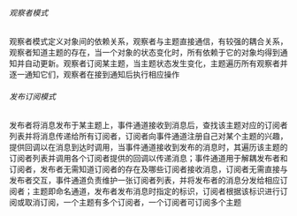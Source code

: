 ###### 观察者模式

观察者模式定义对象间的依赖关系，观察者与主题直接通信，有较强的耦合关系，观察者知道主题的存在，当一个对象的状态变化时，所有依赖于它的对象均得到通知并自动更新。观察者订阅某主题，当主题状态发生变化，主题遍历所有观察者并逐一通知它们，观察者在接到通知后执行相应操作

###### 发布订阅模式

发布者将消息发布于某主题上，事件通道接收到消息后，查找该主题对应的订阅者列表并将消息传递给所有订阅者，订阅者向事件通道注册自己对某个主题的兴趣，提供回调以在消息到达时调用，当事件通道接收到发布的消息时，其遍历该主题的订阅者列表并调用各个订阅者提供的回调以传递消息；事件通道用于解耦发布者和订阅者，发布者无需知道订阅者的存在及哪些订阅者接收消息，订阅者无需直接与发布者交互，事件通道负责维护一张订阅者列表，并将发布者的消息分发给相应订阅者；主题即命名通道，发布者发布消息时指定的标识，订阅者根据该标识进行订阅或取消订阅，一个主题有多个订阅者，一个订阅者可订阅多个主题


